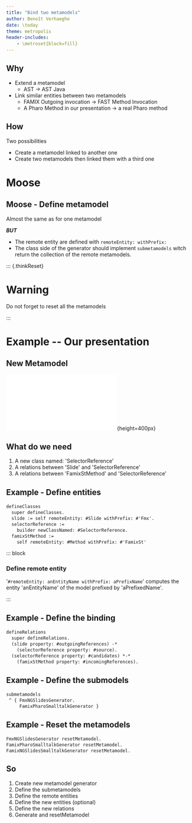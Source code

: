 ```yaml
---
title: "Bind two metamodels"
author: Benoît Verhaeghe
date: \today
theme: metropolis
header-includes:
    - \metroset{block=fill}
---
```


## Why

- Extend a metamodel
  - AST →  AST Java
- Link similar entities between two metamodels
  - FAMIX Outgoing invocation → FAST Method Invocation
  - A Pharo Method in our presentation → a real Pharo method

## How

Two possibilities

- Create a metamodel linked to another one
- Create two metamodels then linked them with a third one

# Moose

## Moose - Define metamodel

Almost the same as for one metamodel

***BUT***

- The remote entity are defined with `remoteEntity: withPrefix:`
- The class side of the generator should implement `submetamodels` witch return the collection of the remote metamodels.

::: {.thinkReset}

# Warning

Do not forget to reset all the metamodels

:::

# Example -- Our presentation

## New Metamodel

![meta-binding](./img/presentation-meta-binding.pdf){height=400px}

## What do we need

1. A new class named: 'SelectorReference'
2. A relations between 'Slide' and 'SelectorReference'
3. A relations between 'FamixStMethod' and 'SelectorReference'

## Example - Define entities

```st
defineClasses
  super defineClasses.
  slide := self remoteEntity: #Slide withPrefix: #'Fmx'.
  selectorReference :=
    builder newClassNamed: #SelectorReference.
  famixStMethod :=
    self remoteEntity: #Method withPrefix: #'FamixSt'
```

::: block

### Define remote entity

'`#remoteEntity: anEntityName withPrefix: aPrefixName`' computes the entity 'anEntityName' of the model prefixed by 'aPrefixedName'. 

:::

## Example - Define the binding

```st
defineRelations
  super defineRelations.
  (slide property: #outgoingReferences) -*
    (selectorReference property: #source).
  (selectorReference property: #candidates) *-*
    (famixStMethod property: #incomingReferences).
```

## Example - Define the submodels

```st
submetamodels
 ^ { FmxNGSlidesGenerator.
     FamixPharoSmalltalkGenerator }
```

## Example - Reset the metamodels

```st
FmxNGSlidesGenerator resetMetamodel.
FamixPharoSmalltalkGenerator resetMetamodel.
FamixNGSlidesSmalltalkGenerator resetMetamodel.
```

## So

1. Create new metamodel generator
2. Define the submetamodels
3. Define the remote entities
4. Define the new entities (optional)
5. Define the new relations
6. Generate and resetMetamodel
